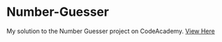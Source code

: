 # Number-Guesser

My solution to the Number Guesser project on CodeAcademy. [View Here](https://ubaidrussell.com/Number-Guesser/)
